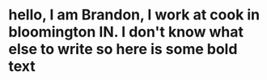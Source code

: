 # hello, I am Brandon, I work at cook in bloomington IN. I don't know what else to write so here is some **bold text**
